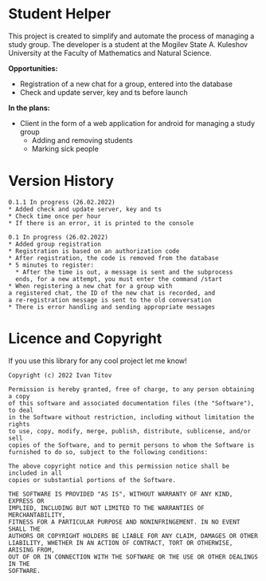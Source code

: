 Student Helper
==============

This project is created to simplify and automate the process of managing a study group.
The developer is a student at the Mogilev State A. Kuleshov University at the Faculty of Mathematics and Natural Science.

**Opportunities:**
* Registration of a new chat for a group, entered into the database
* Сheck and update server, key and ts before launch

**In the plans:**
* Client in the form of a web application for android for managing a study group
  * Adding and removing students
  * Marking sick people



Version History
===============
```
0.1.1 In progress (26.02.2022)
* Added check and update server, key and ts
* Check time once per hour
* If there is an error, it is printed to the console

0.1 In progress (26.02.2022)
* Added group registration
* Registration is based on an authorization code
* After registration, the code is removed from the database
* 5 minutes to register:
  * After the time is out, a message is sent and the subprocess 
  ends, for a new attempt, you must enter the command /start
* When registering a new chat for a group with 
a registered chat, the ID of the new chat is recorded, and 
a re-registration message is sent to the old conversation
* There is error handling and sending appropriate messages
```


Licence and Copyright
=====================
If you use this library for any cool project let me know!

```
Copyright (c) 2022 Ivan Titov

Permission is hereby granted, free of charge, to any person obtaining a copy
of this software and associated documentation files (the "Software"), to deal
in the Software without restriction, including without limitation the rights
to use, copy, modify, merge, publish, distribute, sublicense, and/or sell
copies of the Software, and to permit persons to whom the Software is
furnished to do so, subject to the following conditions:

The above copyright notice and this permission notice shall be included in all
copies or substantial portions of the Software.

THE SOFTWARE IS PROVIDED "AS IS", WITHOUT WARRANTY OF ANY KIND, EXPRESS OR
IMPLIED, INCLUDING BUT NOT LIMITED TO THE WARRANTIES OF MERCHANTABILITY,
FITNESS FOR A PARTICULAR PURPOSE AND NONINFRINGEMENT. IN NO EVENT SHALL THE
AUTHORS OR COPYRIGHT HOLDERS BE LIABLE FOR ANY CLAIM, DAMAGES OR OTHER
LIABILITY, WHETHER IN AN ACTION OF CONTRACT, TORT OR OTHERWISE, ARISING FROM,
OUT OF OR IN CONNECTION WITH THE SOFTWARE OR THE USE OR OTHER DEALINGS IN THE
SOFTWARE.
```
